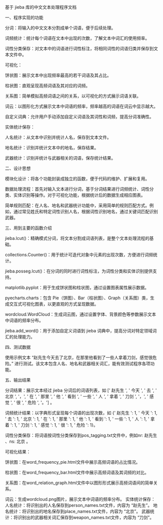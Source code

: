 基于 jieba 库的中文文本处理程序文档

一、程序实现的功能

分词：将输入的中文文本分割成单个词语，便于后续处理。

词频统计：统计每个词语在文本中出现的次数，了解文本中词汇的使用频率。

词性分类保存：对文本中的词语进行词性标注，将相同词性的词语归类并保存到文本文件中。

可视化：

饼状图：展示文本中出现频率最高的若干词语及其占比。

柱状图：直观呈现高频词语及其对应的词频。

关系图：简单模拟高频词语之间的关系，以可视化的方式展示词语关联。

词云：以图形化方式展示文本中词语的频率，频率越高的词语在词云中显示越大。

自定义词典：允许用户手动添加自定义词语及其词性和词频，提高分词准确性。

实体统计保存：

人名统计：从文本中识别并统计人名，保存到文本文件。

地名统计：识别并统计文本中的地名，保存结果。

武器统计：识别并统计与武器相关的词语，保存统计结果。

二、设计思想

模块化设计：将各个功能封装成独立的函数，便于代码的维护、扩展和复用。

数据处理流程：首先对输入文本进行分词，基于分词结果进行词频统计、词性分类、实体识别等操作。对于可视化功能，根据统计后的数据生成相应图表。

简单规则匹配：在人名、地名和武器统计功能中，采用简单的规则匹配方式。例如，通过常见姓氏和特定词性识别人名，根据词性识别地名，通过关键词匹配识别武器。

三、用到主要的函数介绍

jieba.lcut()：精确模式分词，将文本分割成词语列表，是整个文本处理流程的基础。

collections.Counter()：用于统计可迭代对象中元素的出现次数，方便进行词频统计。

jieba.posseg.lcut()：在分词的同时进行词性标注，为词性分类和实体识别提供支持。

matplotlib.pyplot：用于生成饼状图和柱状图，通过设置图表属性展示数据。

pyecharts.charts：包含 Pie（饼图）、Bar（柱状图）、Graph（关系图）类，生成交互式可视化图表，以更直观的方式呈现数据。

wordcloud.WordCloud：生成词云图，通过设置字体、背景颜色等参数展示文本中词语的频率分布。

jieba.add_word()：用于添加自定义词语到 jieba 词典中，提高分词对特定领域词汇的处理能力。

四、测试数据

使用示例文本 “赵先生今天去了北京，在那里他看到了一些人拿着刀剑，感觉很危险。” 进行测试。该文本包含人名、地名和武器相关词汇，能有效测试程序各项功能。

五、输出结果

分词结果：展示文本经过 jieba 分词后的词语列表，如 [' 赵先生 ', ' 今天 ', ' 去 ', ' 北京 ', '，', ' 在 ', ' 那里 ', ' 他 ', ' 看到 ', ' 一些 ', ' 人 ', ' 拿着 ', ' 刀剑 ', '，', ' 感觉 ', ' 很 ', ' 危险 ', '。'] 。

词频统计结果：以字典形式呈现每个词语的出现次数，如 {' 赵先生 ': 1, ' 今天 ': 1, ' 去 ': 1, ' 北京 ': 1, ' 在 ': 1, ' 那里 ': 1, ' 他 ': 1, ' 看到 ': 1, ' 一些 ': 1, ' 人 ': 1, ' 拿着 ': 1, ' 刀剑 ': 1, ' 感觉 ': 1, ' 很 ': 1, ' 危险 ': 1}。

词性分类保存：将词语按词性分类保存到pos_tagging.txt文件中，例如nr: 赵先生 、ns: 北京 。

可视化结果：

饼状图：在word_frequency_pie.html文件中展示高频词语的占比情况。

柱状图：在word_frequency_bar.html文件中展示高频词语及其词频的对比。

关系图：在word_relation_graph.html文件中以图形形式展示高频词语间的简单关系。

词云：生成wordcloud.png图片，展示文本中词语的频率分布。
实体统计保存：
人名统计：将识别出的人名保存到person_names.txt文件，内容为 “赵先生”。
地名统计：将识别出的地名保存到place_names.txt文件，内容为 “北京”。
武器统计：将识别出的武器相关词汇保存到weapon_names.txt文件，内容为 “刀剑”。
